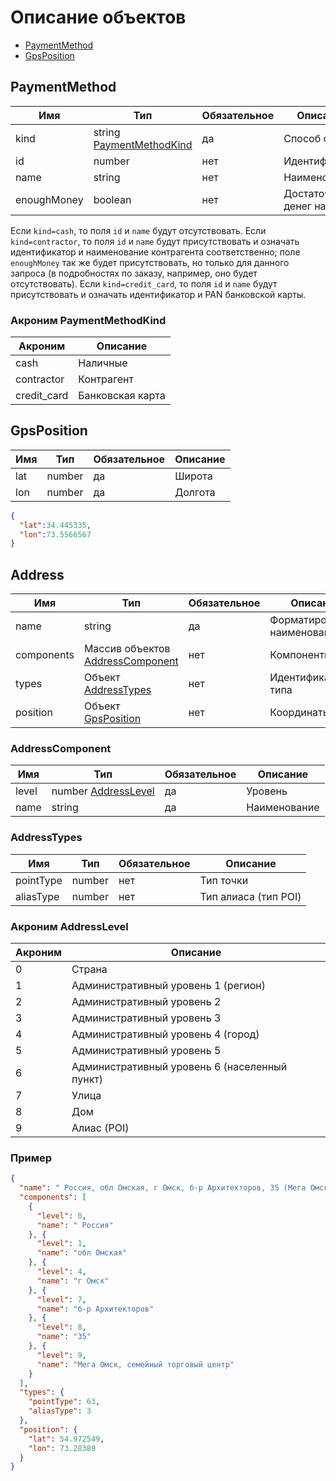 # Описание объектов

* [PaymentMethod](#PaymentMethod-fields)
* [GpsPosition](#GpsPosition-fields)

<a name="PaymentMethod-fields"></a>
## PaymentMethod

Имя | Тип | Обязательное | Описание
--- | --- | --- | ---
kind | string [PaymentMethodKind](#PaymentMethodKind-enum) | да | Способ оплаты
id | number | нет | Идентификатор
name | string | нет | Наименование
enoughMoney | boolean | нет | Достаточно ли денег на счету

Если `kind=cash`, то поля `id` и `name` будут отсутствовать.
Если `kind=contractor`, то поля `id` и `name` будут присутствовать и означать идентификатор и наименование контрагента соответственно; поле `enoughMoney` так же будет присутствовать, но только для данного запроса (в подробностях по заказу, например, оно будет отсутствовать).
Если `kind=credit_card`, то поля `id` и `name` будут присутствовать и означать идентификатор и PAN банковской карты.

<a name="PaymentMethodKind-enum"></a>
### Акроним PaymentMethodKind

Акроним | Описание
--- | ---
cash | Наличные
contractor | Контрагент
credit_card | Банковская карта


<a name="GpsPosition-fields"></a>
## GpsPosition

Имя | Тип | Обязательное | Описание
--- | --- | --- | ---
lat | number | да | Широта
lon | number | да | Долгота

```json
{
  "lat":34.445335,
  "lon":73.5566567
}
```

<a name="Address-fields"></a>
## Address

Имя | Тип | Обязательное | Описание
--- | --- | --- | ---
name | string | да | Форматированное наименование
components | Массив объектов [AddressComponent](#AddressComponent-fields) | нет | Компоненты
types | Объект [AddressTypes](#AddressTypes-fields) | нет | Идентификатор типа
position | Объект [GpsPosition](#GpsPosition-fields) | нет | Координаты

<a name="AddressComponent-fields"></a>
### AddressComponent

Имя | Тип | Обязательное | Описание
--- | --- | --- | ---
level | number [AddressLevel](#AddressLevel-enum) | да | Уровень
name | string | да | Наименование

<a name="AddressTypes-fields"></a>
### AddressTypes

Имя | Тип | Обязательное | Описание
--- | --- | --- | ---
pointType | number | нет | Тип точки
aliasType | number | нет | Тип алиаса (тип POI)

<a name="AddressLevel-enum"></a>
### Акроним AddressLevel

Акроним | Описание
--- | ---
0 | Страна
1 | Административный уровень 1 (регион)
2 | Административный уровень 2
3 | Административный уровень 3
4 | Административный уровень 4 (город)
5 | Административный уровень 5
6 | Административный уровень 6 (населенный пункт)
7 | Улица
8 | Дом
9 | Алиас (POI)

### Пример

```json
{
  "name": " Россия, обл Омская, г Омск, б-р Архитекторов, 35 (Мега Омск, семейный торговый центр)",
  "components": [
    {
      "level": 0,
      "name": " Россия"
    }, {
      "level": 1,
      "name": "обл Омская"
    }, {
      "level": 4,
      "name": "г Омск"
    }, {
      "level": 7,
      "name": "б-р Архитекторов"
    }, {
      "level": 8,
      "name": "35"
    }, {
      "level": 9,
      "name": "Мега Омск, семейный торговый центр"
    }
  ],
  "types": {
    "pointType": 63,
    "aliasType": 3
  },
  "position": {
    "lat": 54.972549,
    "lon": 73.28389
  }
}
```

